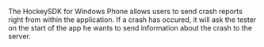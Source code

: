 The HockeySDK for Windows Phone allows users to send crash reports right from within the application. If a crash has occured, it will ask the tester on the start of the app he wants to send information about the crash to the server.
